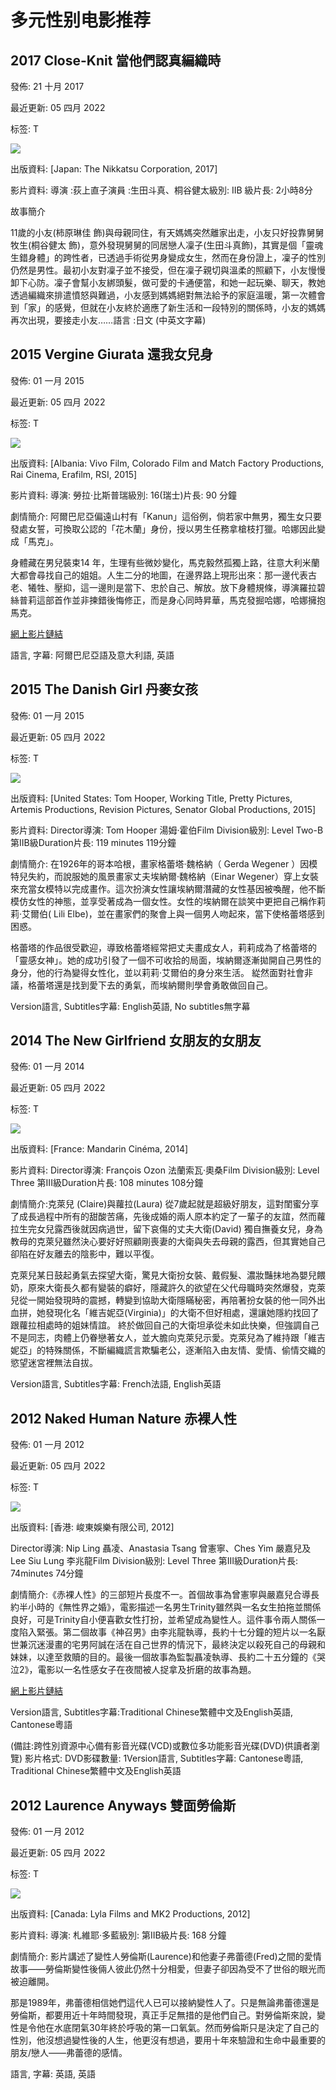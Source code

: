 # 多元性别电影推荐

## 2017 Close-Knit 當他們認真編織時

發佈: 21 十月 2017

最近更新: 05 四月 2022

标签: T

![](/images/media/movies/small.jpg)

出版資料: \[Japan: The Nikkatsu Corporation, 2017\]

影片資料: 導演 :荻上直子演員 :生田斗真、桐谷健太級別: IIB 級片長: 2小時8分

故事簡介

11歲的小友(柿原琳佳 飾)與母親同住，有天媽媽突然離家出走，小友只好投靠舅舅牧生(桐谷健太 飾)，意外發現舅舅的同居戀人凜子(生田斗真飾)，其實是個「靈魂生錯身體」的跨性者，已透過手術從男身變成女生，然而在身份證上，凜子的性別仍然是男性。最初小友對凜子並不接受，但在凜子親切與溫柔的照顧下，小友慢慢卸下心防。凜子會幫小友綁頭髮，做可愛的卡通便當，和她一起玩樂、聊天，教她透過編織來排遣憤怒與難過，小友感到媽媽絕對無法給予的家庭溫暖，第一次體會到「家」的感覺，但就在小友終於適應了新生活和一段特別的關係時，小友的媽媽再次出現，要接走小友……語言 :日文 (中英文字幕)

## 2015 Vergine Giurata 還我女兒身

發佈: 01 一月 2015

最近更新: 05 四月 2022

标签: T

![](/images/media/movies/500x708_movie12805posterssworn_virgin-us.png)

出版資料: \[Albania: Vivo Film, Colorado Film and Match Factory Productions, Rai Cinema, Erafilm, RSI, 2015\]

影片資料: 導演: 勞拉·比斯普瑞級別: 16(瑞士)片長: 90 分鐘

劇情簡介: 阿爾巴尼亞偏遠山村有「Kanun」這俗例，倘若家中無男，獨生女只要發處女誓，可換取公認的「花木蘭」身份，授以男生任務拿槍枝打獵。哈娜因此變成「馬克」。

身體藏在男兒裝束14 年，生理有些微妙變化，馬克毅然孤獨上路，往意大利米蘭大都會尋找自己的姐姐。人生二分的地圖，在邊界路上現形出來：那一邊代表古老、犧牲、壓抑，這一邊則是當下、忠於自己、解放。放下身體規條，導演羅拉碧絲普莉這部首作並非揀錯後悔修正，而是身心同時昇華，馬克發掘哈娜，哈娜擁抱馬克。

[網上影片鏈結](https://www.movieshangar.com/83eQ0mDN/?utm_content=Media_-_Basic_Video_Player_ZLP8&utm_medium=Display&mtitle=MOVIE%20DISTRIBUTION&utm_campaign=Display&utm_source=109&utm_term=15531.497943&dp=3716149483.497943.3a8274c001.15531.478f9a135f4d5fe2cdc5625ef0e96216&ClickId=3716149483.497943.3a8274c001.15531.478f9a135f4d5fe2cdc5625ef0e96216&hash=83eQ0mDN&requestId=NL01-1465971839396Bh1r8Ukdv3&pid=109&subId=15531.497943)

語言, 字幕: 阿爾巴尼亞語及意大利語, 英語

## 2015 The Danish Girl 丹麥女孩

發佈: 01 一月 2015

最近更新: 05 四月 2022

标签: T

![](/images/media/movies/The_Danish_Girl_Poster.png)

出版資料: \[United States: Tom Hooper, Working Title, Pretty Pictures, Artemis Productions, Revision Pictures, Senator Global Productions, 2015\]

影片資料: Director導演: Tom Hooper 湯姆·霍伯Film Division級別: Level Two-B 第IIB級Duration片長: 119 minutes 119分鐘

劇情簡介: 在1926年的哥本哈根，畫家格蕾塔·魏格納（ Gerda Wegener ）因模特兒失約，而說服她的風景畫家丈夫埃納爾·魏格納（Einar Wegener）穿上女裝來充當女模特以完成畫作。這次扮演女性讓埃納爾潛藏的女性基因被喚醒，他不斷模仿女性的神態，並享受著成為一個女性。女性的埃納爾在談笑中更把自己稱作莉莉·艾爾伯( Lili Elbe)，並在畫家們的聚會上與一個男人吻起來，當下使格蕾塔感到困惑。

格蕾塔的作品很受歡迎，導致格蕾塔經常把丈夫畫成女人，莉莉成為了格蕾塔的「靈感女神」。她的成功引發了一個不可收拾的局面，埃納爾逐漸拋開自己男性的身分，他的行為變得女性化，並以莉莉·艾爾伯的身分來生活。 緃然面對社會非議，格蕾塔還是找到愛下去的勇氣，而埃納爾則學會勇敢做回自己。

Version語言, Subtitles字幕: English英語, No subtitles無字幕

## 2014 The New Girlfriend 女朋友的女朋友

發佈: 01 一月 2014

最近更新: 05 四月 2022

标签: T

![](/images/media/movies/1450341546-386916491.png)

出版資料: \[France: Mandarin Cinéma, 2014\]

影片資料: Director導演: François Ozon 法蘭索瓦·奧桑Film Division級別: Level Three 第III級Duration片長: 108 minutes 108分鐘

劇情簡介:克萊兒 (Claire)與蘿拉(Laura) 從7歲起就是超級好朋友，這對閨蜜分享了成長過程中所有的甜酸苦痛，先後成婚的兩人原本約定了一輩子的友誼，然而蘿拉生完女兒露西後就因病過世，留下哀傷的丈夫大衛(David) 獨自撫養女兒，身為教母的克萊兒雖然決心要好好照顧剛喪妻的大衛與失去母親的露西，但其實她自己卻陷在好友離去的陰影中，難以平復。

克萊兒某日鼓起勇氣去探望大衛，驚見大衛扮女裝、戴假髮、濃妝豔抹地為嬰兒餵奶，原來大衛長久都有變裝的癖好，隱藏許久的欲望在父代母職時突然爆發，克萊兒從一開始發現時的震撼，轉變到協助大衛隱瞞秘密，再陪著扮女裝的他一同外出血拼，她發現化名「維吉妮亞(Virginia)」的大衛不但好相處，還讓她隱約找回了跟蘿拉相處時的姐妹情誼。 終於做回自己的大衛坦承從未如此快樂，但強調自己不是同志，肉體上仍眷戀著女人，並大膽向克萊兒示愛。克萊兒為了維持跟「維吉妮亞」的特殊關係，不斷編織謊言欺騙老公，逐漸陷入由友情、愛情、偷情交織的慾望迷宮裡無法自拔。

Version語言, Subtitles字幕: French法語, English英語

## 2012 Naked Human Nature 赤裸人性

發佈: 01 一月 2012

最近更新: 05 四月 2022

标签: T

![](/images/media/movies/0913-NakedHumanNature.png)

出版資料: \[香港: 峻東娛樂有限公司, 2012\]

Director導演: Nip Ling 聶凌、Anastasia Tsang 曾憲寧、Ches Yim 嚴嘉兒及Lee Siu Lung 李兆龍Film Division級別: Level Three 第III級Duration片長: 74minutes 74分鐘

劇情簡介:《赤裸人性》的三部短片長度不一。首個故事為曾憲寧與嚴嘉兒合導長約半小時的《無性界之婚》，電影描述一名男生Trinity雖然與一名女生拍拖並關係良好，可是Trinity自小便喜歡女性打扮，並希望成為變性人。這件事令兩人關係一度陷入緊張。第二個故事《神召男》由李兆龍執導，長約十七分鐘的短片以一名厭世兼沉迷漫畫的宅男阿誠在活在自己世界的情況下，最終決定以殺死自己的母親和妹妹，以達至救贖的目的。最後一個故事為監製聶凌執導、長約二十五分鐘的《哭泣2》，電影以一名性感女子在夜間被人捉拿及折磨的故事為題。

[網上影片鏈結](http://begin.lilplay.com/signup?ad_domain=ads.ad-center.com&ad_path=%2Fsmart_ad%2Fdisplay&prod=139&ref=5026680&placement=http%3A%2F%2Fwww.fullmovie25.com%2Fsworn-virgin-vergine-giurata-watch-online-free%2F&utm_source=www.fullmovie25.com&utm_medium=referral&adserver=0.19.4&sf=movies&m=movies&_sign=9d7d688cb50f4e0f4f353d08d02745db&_signt=1466400670)

Version語言, Subtitles字幕:Traditional Chinese繁體中文及English英語, Cantonese粵語

(備註:跨性別資源中心備有影音光碟(VCD)或數位多功能影音光碟(DVD)供讀者瀏覽) 影片格式: DVD影碟數量: 1Version語言, Subtitles字幕: Cantonese粵語, Traditional Chinese繁體中文及English英語

## 2012 Laurence Anyways 雙面勞倫斯

發佈: 01 一月 2012

最近更新: 05 四月 2022

标签: T

![](/images/media/movies/1353233194-3167020052_l.png)

出版資料: \[Canada: Lyla Films and MK2 Productions, 2012\]

影片資料: 導演: 札維耶·多藍級別: 第IIB級片長: 168 分鐘

劇情簡介: 影片講述了變性人勞倫斯(Laurence)和他妻子弗蕾德(Fred)之間的愛情故事——勞倫斯變性後倆人彼此仍然十分相愛，但妻子卻因為受不了世俗的眼光而被迫離開。

那是1989年，弗蕾德相信她們這代人已可以接納變性人了。只是無論弗蕾德還是勞倫斯，都要用近十年時間發現，真正手足無措的是他們自己。對勞倫斯來說，變性是令他在水底閉氣30年終於呼吸的第一口氧氣。然而勞倫斯只是決定了自己的性別，他沒想過變性後的人生，他更沒有想過，要用十年來驗證和生命中最重要的朋友/戀人——弗蕾德的感情。

語言, 字幕: 英語, 英語

